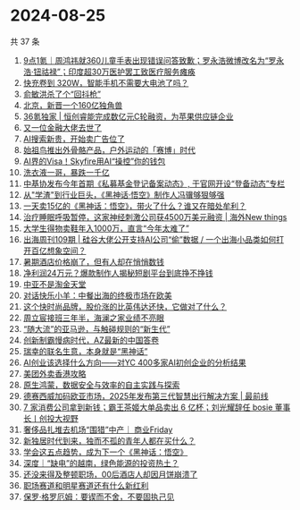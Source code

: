 # 2024-08-25

共 37 条

<!-- BEGIN 36KR -->
<!-- 最后更新时间 2024-08-25 09:06:41 +0800 -->
1. [9点1氪｜周鸿祎就360儿童手表出现错误问答致歉；罗永浩微博改名为“罗永浩·钮祜禄”；印度超30万医护罢工致医疗服务瘫痪](https://36kr.com/p/2919454512437890)
1. [快充卷到 320W，智能手机不需要大电池了吗？](https://36kr.com/p/2919632145177476)
1. [俞敏洪杀了个“回抖枪”](https://36kr.com/p/2919689334266759)
1. [北京，新晋一个160亿独角兽](https://36kr.com/p/2919631255460480)
1. [36氪独家 | 恒创睿能完成数亿元C轮融资，为苹果供应链企业](https://36kr.com/p/2919488675191686)
1. [又一位金融大佬去世了](https://36kr.com/p/2919874147195782)
1. [AI搜索新贵，开始卖广告位了](https://36kr.com/p/2918813188529281)
1. [始祖鸟推出外骨骼产品，户外运动的「赛博」时代](https://36kr.com/p/2919491161348743)
1. [AI界的Visa！Skyfire用AI“操控”你的钱包](https://36kr.com/p/2918828623256705)
1. [洗衣液一哥，暴跌一千亿](https://36kr.com/p/2918813152894338)
1. [中基协发布今年首期《私募基金登记备案动态》, 于官网开设“登备动态”专栏](https://36kr.com/p/2919712676551303)
1. [从"学渣"到行业巨头，《黑神话·悟空》制作人冯骥够狠够强](https://36kr.com/p/2918245235170438)
1. [一天卖15亿的《黑神话：悟空》，带火了什么？谁又在暗处牟利？](https://36kr.com/p/2916716145007744)
1. [治疗睡眠呼吸暂停，这家神经刺激公司获4500万美元融资 | 海外New things](https://36kr.com/p/2919834796923781)
1. [大学生得物卖鞋年入1000万，直言“今年太难了”](https://36kr.com/p/2918932977180033)
1. [出海周刊109期 | 硅谷大佬公开支持AI公司“偷”数据 / 一个出海小品类如何打开百亿想象空间？](https://36kr.com/p/2919533852105603)
1. [暑期酒店价格崩了，但有人却在悄悄数钱](https://36kr.com/p/2912527631637124)
1. [净利润24万元？爆款制作人揭秘短剧平台到底挣不挣钱](https://36kr.com/p/2864324040350594)
1. [中亚不是淘金天堂](https://36kr.com/p/2888864106765448)
1. [对话快乐小羊：中餐出海的终极市场在欧美](https://36kr.com/p/2864378624252295)
1. [这个快时尚品牌，股价涨的比英伟达还快，它做对了什么？](https://36kr.com/p/2858945355127686)
1. [周立宸接班三年半，海澜之家业绩不亮眼](https://36kr.com/p/2918892876012935)
1. [“随大流”的亚马逊，与触碰规则的“新生代”](https://36kr.com/p/2918708720115073)
1. [创新制霸慢病时代，AZ最新的中国答卷](https://36kr.com/p/2918441644727685)
1. [瑞幸的联名生意，本身就是“黑神话”](https://36kr.com/p/2920201734544777)
1. [AI创业该选择什么方向——对YC 400多家AI初创企业的分析结果](https://36kr.com/p/2911807627729539)
1. [美团外卖香港攻略](https://36kr.com/p/2920323813317251)
1. [原生鸿蒙，数据安全与效率的自主实践与探索](https://36kr.com/p/2917052404767624)
1. [德赛西威加码欧亚市场，2025年发布第三代智慧出行解决方案 | 最前线](https://36kr.com/p/2920030982920832)
1. [7 家消费公司拿到新钱；霸王茶姬大单品卖出 6 亿杯；刘光耀辞任 bosie 董事长丨创投大视野](https://36kr.com/p/2919460733966978)
1. [奢侈品扎堆去机场“围猎”中产｜ 商业Friday](https://36kr.com/p/2911817500007299)
1. [新独居时代到来，独而不孤的青年人都在买什么？](https://36kr.com/p/2918610687614344)
1. [学会这五点趋势，成为下一个《黑神话：悟空》](https://36kr.com/p/2918517273730181)
1. [深度｜“缺电”的越南，绿色能源的投资热土？](https://36kr.com/p/2913959932877954)
1. [还没来得及整顿职场，00后酒店人却因月饼崩溃了](https://36kr.com/p/2917946073602695)
1. [职场赛道和明星赛道还有什么新红利](https://36kr.com/p/2916096474946944)
1. [保罗·格罗厄姆：要锲而不舍，不要固执己见](https://36kr.com/p/2909645549165441)
<!-- END 36KR -->